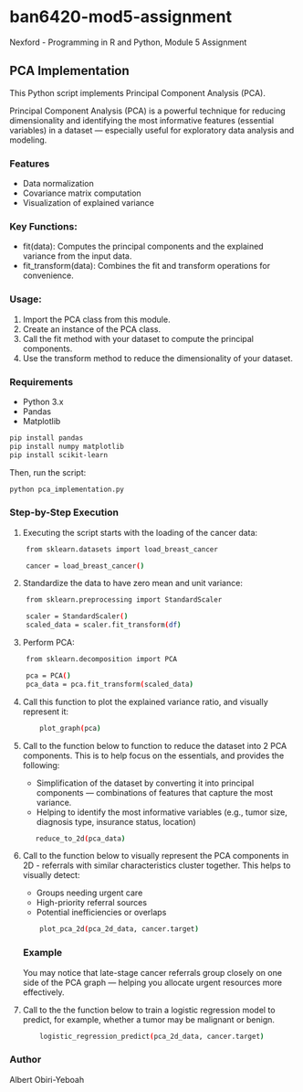 # ban6420-mod5-assignment
Nexford - Programming in R and Python, Module 5 Assignment

## PCA Implementation

This Python script implements Principal Component Analysis (PCA). 

Principal Component Analysis (PCA) is a powerful technique for reducing dimensionality and identifying the most informative features (essential variables) in a dataset — especially useful for exploratory data analysis and modeling.

### Features
- Data normalization
- Covariance matrix computation
- Visualization of explained variance

### Key Functions:
- fit(data): Computes the principal components and the explained variance from the input data.
- fit_transform(data): Combines the fit and transform operations for convenience.

### Usage:
1. Import the PCA class from this module.
2. Create an instance of the PCA class.
3. Call the fit method with your dataset to compute the principal components.
4. Use the transform method to reduce the dimensionality of your dataset.

### Requirements
- Python 3.x
- Pandas
- Matplotlib

```bash
pip install pandas
pip install numpy matplotlib
pip install scikit-learn
```

Then, run the script:

```bash
python pca_implementation.py
```

### Step-by-Step Execution
1) Executing the script starts with the loading of the cancer data:
```bash
    from sklearn.datasets import load_breast_cancer

    cancer = load_breast_cancer()
```
2) Standardize the data to have zero mean and unit variance:
```bash
    from sklearn.preprocessing import StandardScaler

    scaler = StandardScaler()
    scaled_data = scaler.fit_transform(df)
```
3) Perform PCA:
```bash
    from sklearn.decomposition import PCA

    pca = PCA()
    pca_data = pca.fit_transform(scaled_data)
```
4) Call this function to plot the explained variance ratio, and visually represent it:
    ```bash
        plot_graph(pca)
    ```

5) Call to the function below to function to reduce the dataset into 2 PCA components. This is to help focus on the essentials, and provides the following:
    - Simplification of the dataset by converting it into principal components — combinations of features that capture the most variance.
    - Helping to identify the most informative variables (e.g., tumor size, diagnosis type, insurance status, location)
     ```bash
        reduce_to_2d(pca_data)
     ```

6) Call to the function below to visually represent the PCA components in 2D - referrals with similar characteristics cluster together.
   This helps to visually detect:
    - Groups needing urgent care
    - High-priority referral sources
    - Potential inefficiencies or overlaps
    ```bash
        plot_pca_2d(pca_2d_data, cancer.target) 
    ```

    ### Example
    You may notice that late-stage cancer referrals group closely on one side of the PCA graph — helping you allocate urgent resources more effectively.

7) Call to the the function below to train a logistic regression model to predict, for example, whether a tumor may be malignant or benign.
    ```bash
        logistic_regression_predict(pca_2d_data, cancer.target)
    ```

### Author
Albert Obiri-Yeboah
